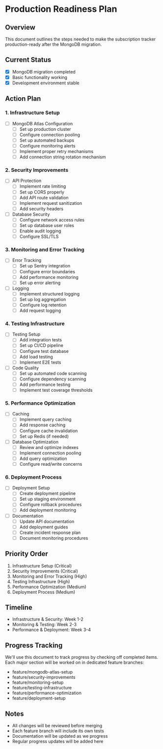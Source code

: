 # Production Readiness Plan

## Overview
This document outlines the steps needed to make the subscription tracker production-ready after the MongoDB migration.

## Current Status
- [x] MongoDB migration completed
- [x] Basic functionality working
- [x] Development environment stable

## Action Plan

### 1. Infrastructure Setup
- [ ] MongoDB Atlas Configuration
  - [ ] Set up production cluster
  - [ ] Configure connection pooling
  - [ ] Set up automated backups
  - [ ] Configure monitoring alerts
  - [ ] Implement proper retry mechanisms
  - [ ] Add connection string rotation mechanism

### 2. Security Improvements
- [ ] API Protection
  - [ ] Implement rate limiting
  - [ ] Set up CORS properly
  - [ ] Add API route validation
  - [ ] Implement request sanitization
  - [ ] Add security headers
- [ ] Database Security
  - [ ] Configure network access rules
  - [ ] Set up database user roles
  - [ ] Enable audit logging
  - [ ] Configure SSL/TLS

### 3. Monitoring and Error Tracking
- [ ] Error Tracking
  - [ ] Set up Sentry integration
  - [ ] Configure error boundaries
  - [ ] Add performance monitoring
  - [ ] Set up error alerting
- [ ] Logging
  - [ ] Implement structured logging
  - [ ] Set up log aggregation
  - [ ] Configure log retention
  - [ ] Add request logging

### 4. Testing Infrastructure
- [ ] Testing Setup
  - [ ] Add integration tests
  - [ ] Set up CI/CD pipeline
  - [ ] Configure test database
  - [ ] Add load testing
  - [ ] Implement E2E tests
- [ ] Code Quality
  - [ ] Set up automated code scanning
  - [ ] Configure dependency scanning
  - [ ] Add performance testing
  - [ ] Implement test coverage thresholds

### 5. Performance Optimization
- [ ] Caching
  - [ ] Implement query caching
  - [ ] Add response caching
  - [ ] Configure cache invalidation
  - [ ] Set up Redis (if needed)
- [ ] Database Optimization
  - [ ] Review and optimize indexes
  - [ ] Implement connection pooling
  - [ ] Add query optimization
  - [ ] Configure read/write concerns

### 6. Deployment Process
- [ ] Deployment Setup
  - [ ] Create deployment pipeline
  - [ ] Set up staging environment
  - [ ] Configure rollback procedures
  - [ ] Add deployment monitoring
- [ ] Documentation
  - [ ] Update API documentation
  - [ ] Add deployment guides
  - [ ] Create incident response plan
  - [ ] Document monitoring procedures

## Priority Order
1. Infrastructure Setup (Critical)
2. Security Improvements (Critical)
3. Monitoring and Error Tracking (High)
4. Testing Infrastructure (High)
5. Performance Optimization (Medium)
6. Deployment Process (Medium)

## Timeline
- Infrastructure & Security: Week 1-2
- Monitoring & Testing: Week 2-3
- Performance & Deployment: Week 3-4

## Progress Tracking
We'll use this document to track progress by checking off completed items. Each major section will be worked on in dedicated feature branches:

- feature/mongodb-atlas-setup
- feature/security-improvements
- feature/monitoring-setup
- feature/testing-infrastructure
- feature/performance-optimization
- feature/deployment-setup

## Notes
- All changes will be reviewed before merging
- Each feature branch will include its own tests
- Documentation will be updated as we progress
- Regular progress updates will be added here